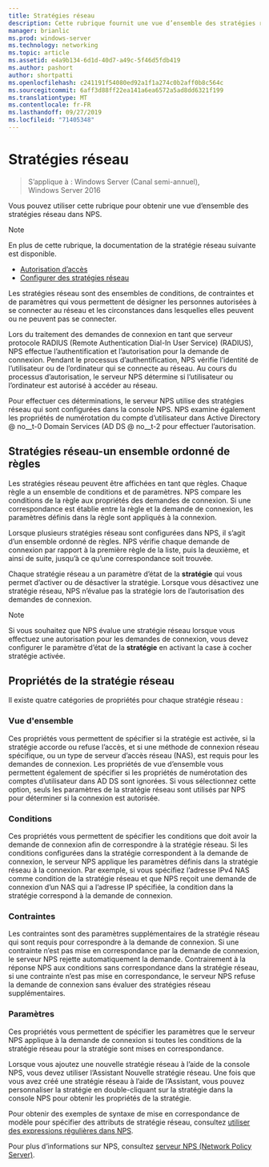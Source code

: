 ```yaml
---
title: Stratégies réseau
description: Cette rubrique fournit une vue d’ensemble des stratégies réseau pour le serveur NPS (Network Policy Server) dans Windows Server 2016 et inclut des liens vers des conseils supplémentaires sur NPS.
manager: brianlic
ms.prod: windows-server
ms.technology: networking
ms.topic: article
ms.assetid: e4a9b134-6d1d-40d7-a49c-5f46d5fdb419
ms.author: pashort
author: shortpatti
ms.openlocfilehash: c241191f54080ed92a1f1a274c0b2aff0b8c564c
ms.sourcegitcommit: 6aff3d88ff22ea141a6ea6572a5ad8dd6321f199
ms.translationtype: MT
ms.contentlocale: fr-FR
ms.lasthandoff: 09/27/2019
ms.locfileid: "71405348"
---
```

# <a name="network-policies"></a>Stratégies réseau

>S’applique à : Windows Server (Canal semi-annuel), Windows Server 2016

Vous pouvez utiliser cette rubrique pour obtenir une vue d’ensemble des stratégies réseau dans NPS.

>[!NOTE]
>En plus de cette rubrique, la documentation de la stratégie réseau suivante est disponible.
> - [Autorisation d’accès](nps-np-access.md)
> - [Configurer des stratégies réseau](nps-np-configure.md)

Les stratégies réseau sont des ensembles de conditions, de contraintes et de paramètres qui vous permettent de désigner les personnes autorisées à se connecter au réseau et les circonstances dans lesquelles elles peuvent ou ne peuvent pas se connecter.

Lors du traitement des demandes de connexion en tant que serveur protocole RADIUS (Remote Authentication Dial-In User Service) (RADIUS), NPS effectue l’authentification et l’autorisation pour la demande de connexion. Pendant le processus d’authentification, NPS vérifie l’identité de l’utilisateur ou de l’ordinateur qui se connecte au réseau. Au cours du processus d’autorisation, le serveur NPS détermine si l’utilisateur ou l’ordinateur est autorisé à accéder au réseau.

Pour effectuer ces déterminations, le serveur NPS utilise des stratégies réseau qui sont configurées dans la console NPS. NPS examine également les propriétés de numérotation du compte d’utilisateur dans Active Directory @ no__t-0 Domain Services \(AD DS @ no__t-2 pour effectuer l’autorisation.

## <a name="network-policies---an-ordered-set-of-rules"></a>Stratégies réseau-un ensemble ordonné de règles

Les stratégies réseau peuvent être affichées en tant que règles. Chaque règle a un ensemble de conditions et de paramètres. NPS compare les conditions de la règle aux propriétés des demandes de connexion. Si une correspondance est établie entre la règle et la demande de connexion, les paramètres définis dans la règle sont appliqués à la connexion.

Lorsque plusieurs stratégies réseau sont configurées dans NPS, il s’agit d’un ensemble ordonné de règles. NPS vérifie chaque demande de connexion par rapport à la première règle de la liste, puis la deuxième, et ainsi de suite, jusqu’à ce qu’une correspondance soit trouvée.

Chaque stratégie réseau a un paramètre d’état de la **stratégie** qui vous permet d’activer ou de désactiver la stratégie. Lorsque vous désactivez une stratégie réseau, NPS n’évalue pas la stratégie lors de l’autorisation des demandes de connexion.

>[!NOTE]
>Si vous souhaitez que NPS évalue une stratégie réseau lorsque vous effectuez une autorisation pour les demandes de connexion, vous devez configurer le paramètre d’état de la **stratégie** en activant la case à cocher stratégie activée.

## <a name="network-policy-properties"></a>Propriétés de la stratégie réseau

Il existe quatre catégories de propriétés pour chaque stratégie réseau :

### <a name="overview"></a>Vue d'ensemble

 Ces propriétés vous permettent de spécifier si la stratégie est activée, si la stratégie accorde ou refuse l’accès, et si une méthode de connexion réseau spécifique, ou un type de serveur d’accès réseau (NAS), est requis pour les demandes de connexion. Les propriétés de vue d’ensemble vous permettent également de spécifier si les propriétés de numérotation des comptes d’utilisateur dans AD DS sont ignorées. Si vous sélectionnez cette option, seuls les paramètres de la stratégie réseau sont utilisés par NPS pour déterminer si la connexion est autorisée.


### <a name="conditions"></a>Conditions

 Ces propriétés vous permettent de spécifier les conditions que doit avoir la demande de connexion afin de correspondre à la stratégie réseau. Si les conditions configurées dans la stratégie correspondent à la demande de connexion, le serveur NPS applique les paramètres définis dans la stratégie réseau à la connexion. Par exemple, si vous spécifiez l’adresse IPv4 NAS comme condition de la stratégie réseau et que NPS reçoit une demande de connexion d’un NAS qui a l’adresse IP spécifiée, la condition dans la stratégie correspond à la demande de connexion. 


### <a name="constraints"></a>Contraintes

 Les contraintes sont des paramètres supplémentaires de la stratégie réseau qui sont requis pour correspondre à la demande de connexion. Si une contrainte n’est pas mise en correspondance par la demande de connexion, le serveur NPS rejette automatiquement la demande. Contrairement à la réponse NPS aux conditions sans correspondance dans la stratégie réseau, si une contrainte n’est pas mise en correspondance, le serveur NPS refuse la demande de connexion sans évaluer des stratégies réseau supplémentaires.

### <a name="settings"></a>Paramètres

 Ces propriétés vous permettent de spécifier les paramètres que le serveur NPS applique à la demande de connexion si toutes les conditions de la stratégie réseau pour la stratégie sont mises en correspondance.

Lorsque vous ajoutez une nouvelle stratégie réseau à l’aide de la console NPS, vous devez utiliser l’Assistant Nouvelle stratégie réseau. Une fois que vous avez créé une stratégie réseau à l’aide de l’Assistant, vous pouvez personnaliser la stratégie en double-cliquant sur la stratégie dans la console NPS pour obtenir les propriétés de la stratégie.

Pour obtenir des exemples de syntaxe de mise en correspondance de modèle pour spécifier des attributs de stratégie réseau, consultez [utiliser des expressions régulières dans NPS](nps-crp-reg-expressions.md).

Pour plus d’informations sur NPS, consultez [serveur NPS (Network Policy Server)](nps-top.md).
